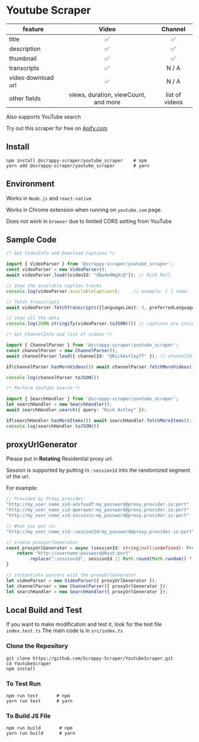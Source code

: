 # Youtube Scraper

| feature            |                Video                 |    Channel     |
|--------------------|:------------------------------------:|:--------------:|
| title              |                  ✅                   |       ✅        |
| description        |                  ✅                   |       ✅        |
| thumbnail          |                  ✅                   |       ✅        |
| transcripts        |                  ✅                   |     N / A      |
| video download url |                  ✅                   |     N / A      |
| other fields       | views, duration, viewCount, and more | list of videos |

Also supports YouTube search


Try out this scraper for free on [Apify.com](https://apify.com/scrappy-scraper/youtubescraper-apify)

## Install
```shell
npm install @scrappy-scraper/youtube_scraper    # npm
yarn add @scrappy-scraper/youtube_scraper       # yarn
```

## Environment
Works in `Node.js` and `react-native`

Works in Chrome extension when running on `youtube.com` page.

Does not work in `browser` due to limited CORS setting from YouTube

## Sample Code
```typescript
/* Get VideoInfo and Download Captions */

import { VideoParser } from '@scrappy-scraper/youtube_scraper';
const videoParser = new VideoParser();
await videoParser.load({videoId: "dQw4w9WgXcQ"}); // Rick Roll

// show the available caption tracks
console.log(videoParser.availableCaptions);     // example: [ { name: 'English', languageCode: 'en', isGenerated: false } ]

// fetch transcripts
await videoParser.fetchTranscripts({languageLimit: 3, preferredLanguages: ['en']})

// show all the data
console.log(JSON.stringify(videoParser.toJSON())) // captions are inside this JSON, along with other data
```

```typescript
/* Get ChannelInfo and list of videos */

import { ChannelParser } from '@scrappy-scraper/youtube_scraper';
const channelParser = new ChannelParser();
await channelParser.load({ channelId: "@RickAstleyYT" }); // channelId can be a handle or a regular id

if(channelParser.hasMoreVideos()) await channelParser.fetchMoreVideos(); // can use "while" instead of "if"

console.log(channelParser.toJSON())
```

```typescript
/* Perform YouTube Search */

import { SearchHandler } from '@scrappy-scraper/youtube_scraper';
let searchHandler = new SearchHandler();
await searchHandler.search({ query: "Rick Astley" });

if(searchHandler.hasMoreItems()) await searchHandler.fetchMoreItems(); // can use "while" instead of "if"
console.log(searchHandler.toJSON())
```


## proxyUrlGenerator
Please put in **Rotating** Residential proxy url.

Session is supported by putting in `:sessionId` into the randomized segment of the url.

For example:

```typescript
// Provided by Proxy provider:
"http://my_user_name_sid-adsfasdf:my_password@proxy.provider.io:port"
"http://my_user_name_sid-qwerqwer:my_password@proxy.provider.io:port"
"http://my_user_name_sid-zxcvzxcv:my_password@proxy.provider.io:port"

// What you put in:
"http://my_user_name_sid-:sessionId:my_password@proxy.provider.io:port"

// create proxyUrlGenerator 
const proxyUrlGenerator = async (sessionId: string|null|undefined): Promise<string> => {
    return "http://username:password@host:port"
        .replace(":sessionId", sessionId || Math.round(Math.random() * 10**6).toString());
}

// instantiate parsers with the proxyUrlGenerator
let videoParser = new VideoParser({ proxyUrlGenerator });
let channelParser = new ChannelParser({ proxyUrlGenerator });
let searchHandler = new SearchHandler({ proxyUrlGenerator });
```

## Local Build and Test
If you want to make modification and test it, look for the test file `index.test.ts`
The main code is in `src/index.ts`

### Clone the Repository
```shell
git clone https://github.com/Scrappy-Scraper/YoutubeScraper.git
cd YoutubeScraper
npm install
```

### To Test Run
```shell
npm run test       # npm
yarn run test      # yarn
```

### To Build JS File
```shell
npm run build       # npm
yarn run build      # yarn
```
